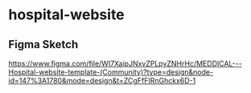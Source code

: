# hospital-website
## Figma Sketch
https://www.figma.com/file/WI7XaipJNxvZPLpyZNHrHc/MEDDICAL---Hospital-website-template-(Community)?type=design&node-id=147%3A1780&mode=design&t=ZCgFfFIRnGhckx6D-1

